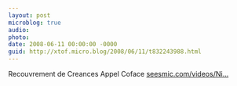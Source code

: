 ```yaml
---
layout: post
microblog: true
audio: 
photo: 
date: 2008-06-11 00:00:00 -0000
guid: http://xtof.micro.blog/2008/06/11/t832243988.html
---
```

Recouvrement de Creances   Appel Coface [seesmic.com/videos/Ni...](http://seesmic.com/videos/NiAdV2HBt5)
